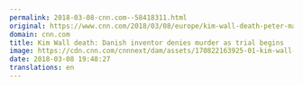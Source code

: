 ```yaml
---
permalink: 2018-03-08-cnn.com--58418311.html
original: https://www.cnn.com/2018/03/08/europe/kim-wall-death-peter-madsen-trial-intl/index.html
domain: cnn.com
title: Kim Wall death: Danish inventor denies murder as trial begins
image: https://cdn.cnn.com/cnnnext/dam/assets/170822163925-01-kim-wall-handout-super-tease.jpg
date: 2018-03-08 19:48:27
translations: en
---
```


